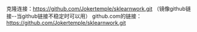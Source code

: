 克隆连接：https://github.com/Jokertemple/sklearnwork.git  （镜像github链接--当github链接不稳定时可以用）
github.com的链接： https://github.com/Jokertemple/sklearnwork.git
